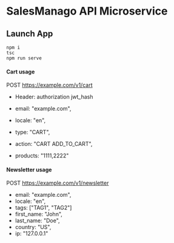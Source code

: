 # SalesManago API Microservice

## Launch App
	npm i
	tsc
	npm run serve

#### Cart usage
POST https://example.com/v1/cart
- Header: authorization jwt_hash

- email: "example.com",
- locale: "en",
- type: "CART",
- action: "CART ADD_TO_CART",
- products: "1111,2222"


#### Newsletter usage
POST https://example.com/v1/newsletter

- email: "example.com",
- locale: "en",
- tags: ["TAG1", "TAG2"]
- first_name: "John",
- last_name: "Doe",
- country: "US",
- ip: "127.0.0.1"